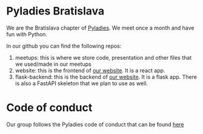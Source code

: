 # Pyladies Bratislava

We are the Bratislava chapter of [Pyladies](https://pyladies.com). We meet once a month and have fun with Python.

In our github you can find the following repos:

1. meetups: this is where we store code, presentation and other files that we used/made in our meetups
2. website: this is the frontend of [our website](https://bratislava.pyladies.com). It is a react app.
3. flask-backend: this is the backend of [our website](https://bratislava.pyladies.com). It is a flask app. There is also a FastAPI skeleton that we plan to use as well.


# Code of conduct

Our group follows the Pyladies code of conduct that can be found [here](https://pyladies.com/CodeOfConduct)
